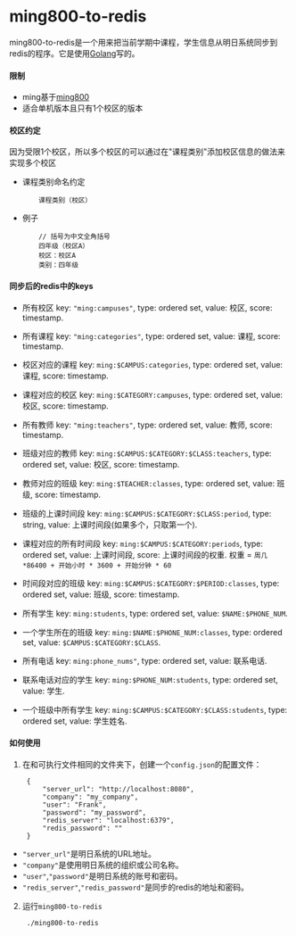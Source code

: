 # ming800-to-redis

ming800-to-redis是一个用来把当前学期中课程，学生信息从明日系统同步到redis的程序。它是使用[Golang](https://golang.org)写的。

#### 限制
* ming基于[ming800](https://github.com/northbright/ming800)
* 适合单机版本且只有1个校区的版本

#### 校区约定
因为受限1个校区，所以多个校区的可以通过在"课程类别"添加校区信息的做法来实现多个校区

* 课程类别命名约定

          课程类别（校区）

* 例子

          // 括号为中文全角括号
          四年级（校区A）
          校区：校区A
          类别：四年级

#### 同步后的redis中的keys
* 所有校区
  key: `"ming:campuses"`, type: ordered set, value: 校区, score: timestamp.

* 所有课程
  key: `"ming:categories"`, type: ordered set, value: 课程, score: timestamp.

* 校区对应的课程
  key: `ming:$CAMPUS:categories`, type: ordered set, value: 课程, score: timestamp.

* 课程对应的校区
  key: `ming:$CATEGORY:campuses`, type: ordered set, value: 校区, score: timestamp.

* 所有教师
  key: `"ming:teachers"`, type: ordered set, value: 教师, score: timestamp.

* 班级对应的教师
  key: `ming:$CAMPUS:$CATEGORY:$CLASS:teachers`, type: ordered set, value: 校区, score: timestamp.

* 教师对应的班级
  key: `ming:$TEACHER:classes`, type: ordered set, value: 班级, score: timestamp.

* 班级的上课时间段
  key: `ming:$CAMPUS:$CATEGORY:$CLASS:period`, type: string, value: 上课时间段(如果多个，只取第一个).

* 课程对应的所有时间段
  key: `ming:$CAMPUS:$CATEGORY:periods`, type: ordered set, value: 上课时间段, score: 上课时间段的权重.
  权重 = `周几*86400 + 开始小时 * 3600 + 开始分钟 * 60`

* 时间段对应的班级
  key: `ming:$CAMPUS:$CATEGORY:$PERIOD:classes`, type: ordered set, value: 班级, score: timestamp.

* 所有学生
  key: `ming:students`, type: ordered set, value: `$NAME:$PHONE_NUM`.

* 一个学生所在的班级
  key: `ming:$NAME:$PHONE_NUM:classes`, type: ordered set, value: `$CAMPUS:$CATEGORY:$CLASS`.

* 所有电话
  key: `ming:phone_nums"`, type: ordered set, value: 联系电话.

* 联系电话对应的学生
  key: `ming:$PHONE_NUM:students`, type: ordered set, value: 学生.

* 一个班级中所有学生
  key: `ming:$CAMPUS:$CATEGORY:$CLASS:students`, type: ordered set, value: 学生姓名.

#### 如何使用

1. 在和可执行文件相同的文件夹下，创建一个`config.json`的配置文件：

        {
            "server_url": "http://localhost:8080",
            "company": "my_company",
            "user": "Frank",
            "password": "my_password",
            "redis_server": "localhost:6379",
            "redis_password": ""
        }

* `"server_url"`是明日系统的URL地址。
* `"company"`是使用明日系统的组织或公司名称。
* `"user"`,`"password"`是明日系统的账号和密码。
* `"redis_server"`,`"redis_password"`是同步的redis的地址和密码。

2. 运行`ming800-to-redis`

        ./ming800-to-redis

